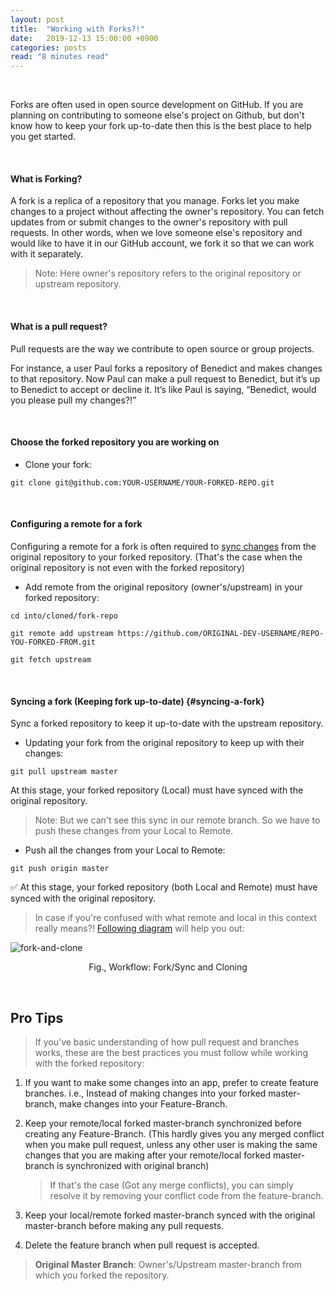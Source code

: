 ```yaml
---
layout: post
title:  "Working with Forks?!"
date:   2019-12-13 15:00:00 +0900
categories: posts
read: "8 minutes read"
---
```


<br/>

Forks are often used in open source development on GitHub. If you are planning on contributing to someone else's project on Github, but don't know how to keep your fork up-to-date then this is the best place to help you get started.

<br/>

#### What is Forking?

A fork is a replica of a repository that you manage. Forks let you make changes to a project without affecting the owner's repository. You can fetch updates from or submit changes to the owner's repository with pull requests. In other words, when we love someone else's repository and would like to have it in our GitHub account, we fork it so that we can work with it separately.

> Note: Here owner's repository refers to the original repository or upstream repository.

<br/>

#### What is a pull request?

Pull requests are the way we contribute to open source or group projects.

For instance, a user Paul forks a repository of Benedict and makes changes to that repository. Now Paul can make a pull request to Benedict, but it’s up to Benedict to accept or decline it. It’s like Paul is saying, “Benedict, would you please pull my changes?!”

<br/>

#### Choose the forked repository you are working on

* Clone your fork:

```
git clone git@github.com:YOUR-USERNAME/YOUR-FORKED-REPO.git	 
```

<br/>

#### Configuring a remote for a fork

Configuring a remote for a fork is often required to [sync changes](#syncing-a-fork) from the original repository to your forked repository. (That's the case when the original repository is not even with the forked repository)

* Add remote from the original repository (owner's/upstream) in your forked repository:

```
cd into/cloned/fork-repo

git remote add upstream https://github.com/ORIGINAL-DEV-USERNAME/REPO-YOU-FORKED-FROM.git

git fetch upstream
```

<br/>

#### Syncing a fork (Keeping fork up-to-date) {#syncing-a-fork}

Sync a forked repository to keep it up-to-date with the upstream repository.

* Updating your fork from the original repository to keep up with their changes:

```
git pull upstream master
```

At this stage, your forked repository (Local) must have synced with the original repository.
	
> Note: But we can't see this sync in our remote branch. So we have to push these changes from your Local to Remote.
	
* Push all the changes from your Local to Remote:

```
git push origin master
``` 
	
✅ At this stage, your forked repository (both Local and Remote) must have synced with the original repository.

> In case if you're confused with what remote and local in this context really means?! [Following diagram](#fork-and-clone) will help you out:

<img id="fork-and-clone" src="/assets/images/fork-and-clone.png" alt="fork-and-clone" style="max-width: 100%; display: block;
    margin: 0 auto;"/>
<p style="text-align: center">Fig., Workflow: Fork/Sync and Cloning</p> 

<br/>

## Pro Tips 

> If you've basic understanding of how pull request and branches works, these are the best practices you must follow while working with the forked repository:

1. If you want to make some changes into an app, prefer to create feature branches. i.e., Instead of making changes into your forked master-branch, make changes into your Feature-Branch.

2. Keep your remote/local forked master-branch synchronized before creating any Feature-Branch. (This hardly gives you any merged conflict when you make pull request, unless any other user is making the same changes that you are making after your remote/local forked master-branch is synchronized with original branch)
    
    > If that's the case (Got any merge conflicts), you can simply resolve it by removing your conflict code from the feature-branch.
  
3. Keep your local/remote forked master-branch synced with the original master-branch before making any pull requests.

4. Delete the feature branch when pull request is accepted.

> **Original Master Branch**: Owner's/Upstream master-branch from which you forked the repository.
